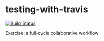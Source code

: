 # testing-with-travis

[![Build Status](https://travis-ci.org/hd4niel/testing-with-travis.svg?branch=master)](https://travis-ci.org/hd4niel/testing-with-travis)

Exercise: a full-cycle collaborative workflow
